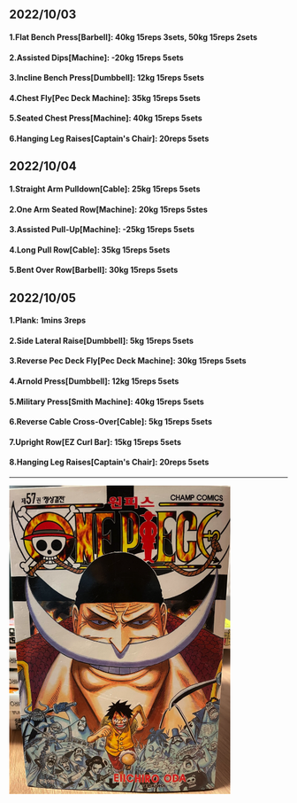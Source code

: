 ## 2022/10/03
#### 1.Flat Bench Press\[Barbell\]: 40kg 15reps 3sets, 50kg 15reps 2sets
#### 2.Assisted Dips\[Machine\]: -20kg 15reps 5sets
#### 3.Incline Bench Press\[Dumbbell\]: 12kg 15reps 5sets
#### 4.Chest Fly\[Pec Deck Machine\]: 35kg 15reps 5sets
#### 5.Seated Chest Press\[Machine\]: 40kg 15reps 5sets
#### 6.Hanging Leg Raises\[Captain's Chair\]: 20reps 5sets

## 2022/10/04
#### 1.Straight Arm Pulldown\[Cable\]: 25kg 15reps 5sets
#### 2.One Arm Seated Row\[Machine\]: 20kg 15reps 5stes
#### 3.Assisted Pull-Up\[Machine\]: -25kg 15reps 5sets
#### 4.Long Pull Row\[Cable\]: 35kg 15reps 5sets
#### 5.Bent Over Row\[Barbell\]: 30kg 15reps 5sets

## 2022/10/05
#### 1.Plank: 1mins 3reps
#### 2.Side Lateral Raise\[Dumbbell\]: 5kg 15reps 5sets
#### 3.Reverse Pec Deck Fly\[Pec Deck Machine\]: 30kg 15reps 5sets
#### 4.Arnold Press\[Dumbbell\]: 12kg 15reps 5sets
#### 5.Military Press\[Smith Machine\]: 40kg 15reps 5sets
#### 6.Reverse Cable Cross-Over\[Cable\]: 5kg 15reps 5sets
#### 7.Upright Row\[EZ Curl Bar\]: 15kg 15reps 5sets
#### 8.Hanging Leg Raises\[Captain's Chair\]: 20reps 5sets

---
<img src='../_resources/__057.png' width='400px' />
